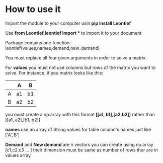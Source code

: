 <h1>How to use it</h1>

Import the module to your computer usin <b>pip install Leontief</b>

Use <b>from Leontief.leontief import * </b> to import it to your document


Package contains one function: leontief(values,names,demand,new_demand) 

You must replace all four given arguments in order to solve a matrix.

For <b>values</b> you must not use columns but rows of the matrix you want to solve. For instance, if you matrix looks like this:


|   | A  | B  |
|---|----|----|
| A | a1 | b1 |
| B | a2 | b2 |
            

you must create a np.array with this format <b>[[a1, b1],[a2,b2]]</b> rather than [[a1, a2],[b1, b2]]

<b>names</b> use an array of String values for table column's names just like ['A','B']

<b>Demand</b> and <b>New demand</b> are n vectors you can create using np.array [c1,c2,c3 ... ] their dimension must be same as number of rows ther are in values array 

